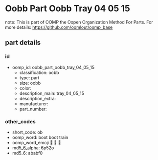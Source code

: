 # Oobb Part Oobb Tray 04 05 15  

note: This is part of OOMP the Oopen Organization Method For Parts. For more details: https://github.com/oomlout/oomp_base

##  part details





### id
* oomp_id: oobb_part_oobb_tray_04_05_15
  * classification: oobb
  * type: part
  * size: oobb
  * color: 
  * description_main: tray_04_05_15
  * description_extra: 
  * manufacturer: 
  * part_number: 

### other_codes
* short_code: ob
* oomp_word: boot boot train
* oomp_word_emoji :boot: :boot: :train:
* md5_6_alpha: 6p52o
* md5_6: ababf0
